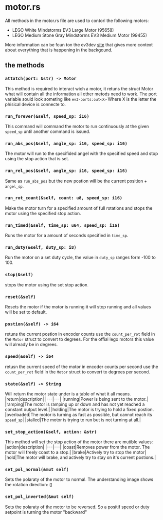 # motor.rs
All methods in the motor.rs file are used to contorl the following motors:
- LEGO White Mindstorms EV3 Large Motor (95658)
- LEGO Medium Stone Gray Mindstorms EV3 Medium Motor (99455)

More information can be foun ton the ev3dev [site](https://docs.ev3dev.org/projects/lego-linux-drivers/en/ev3dev-stretch/motors.html#tacho-motor-subsystem) that gives more context about everything that is happening in the backgound.

## the methods
### ```attatch(port: &str) -> Motor```
This method is required to interact wich a motor, it retuns the struct Motor what will contain all the information all other metods need to work. The port variable sould look someting like `ev3-ports:out<X>`
Where X is the letter the phisical device is connecte to.

### ```run_forever(&self, speed_sp: i16)```
This command will command the motor to run continuously at the given `speed_sp` until another command is issued.

### ```run_abs_pos(&self, angle_sp: i16, speed_sp: i16)```
The motor will run to the specifided angel with the specified speed and stop using the stop action that is set.

### ```run_rel_pos(&self, angle_sp: i16, speed_sp: i16)```
Same as `run_abs_pos` but the new postion will be the current position + `angel_sp`.

### ```run_rot_count(&self, count: u8, speed_sp: i16)```
Make the motor turn for a specified amount of full rotations and stops the motor using the specified stop action.

### ```run_timed(&self, time_sp: u64, speed_sp: i16)```
Runs the motor for a amount of seconds specified in `time_sp`.

### ```run_duty(&self, duty_sp: i8)```
Run the motor on a set duty cycle, the value in `duty_sp` ranges form -100 to 100.

### ```stop(&self)```
stops the motor using the set stop action.

### ```reset(&self)```
Resets the motor if the motor is running it will stop running and all values will be set to default.

### ```postion(&self) -> i64```
retuns the current postion in encoder counts use the `count_per_rot` field in the `Motor` struct to convert to degrees. For the offial lego motors this value will already be in degrees.

### ```speed(&self) -> i64```
retusn the current speed of the motor in encoder counts per second use the `count_per_rot` field in the `Motor` struct to convert to degrees per second.

### ```state(&self) -> String```
Will return the motor state under is a table of what it all means.
|return|description|
|---|---|
|running|Power is being sent to the motor.|
|ramping|The motor is ramping up or down and has not yet reached a constant output level.|
|holding|The motor is trying to hold a fixed postion.
|overloaded|The motor is turning as fast as possible, but cannot reach its `speed_sp`|
|stalled|The motor is trying to run but is not turning at all.|

### ```set_stop_action(&self, action: &str)```
This method will set the stop action of the motor there are mutible values:
|action|description|
|---|---|
|coast|Removes power from the motor. The motor will freely coast to a stop.|
|brake|Actively try to stop the motor|
|hold|The motor will brake, and actively try to stay on it's current postions.|

### ```set_pol_normal(&mut self)```
Sets the polaraty of the motor to normal. The understanding image shows the rotation direction:
()

### ```set_pol_inverted(&mut self)```
Sets the polaraty of the motor to be reversed. So a positif speed or duty setpoint is turning the motor "backward"